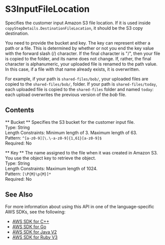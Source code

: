 # S3InputFileLocation<a name="API_S3InputFileLocation"></a>

Specifies the customer input Amazon S3 file location\. If it is used inside `copyStepDetails.DestinationFileLocation`, it should be the S3 copy destination\.

 You need to provide the bucket and key\. The key can represent either a path or a file\. This is determined by whether or not you end the key value with the forward slash \(/\) character\. If the final character is "/", then your file is copied to the folder, and its name does not change\. If, rather, the final character is alphanumeric, your uploaded file is renamed to the path value\. In this case, if a file with that name already exists, it is overwritten\. 

For example, if your path is `shared-files/bob/`, your uploaded files are copied to the `shared-files/bob/`, folder\. If your path is `shared-files/today`, each uploaded file is copied to the `shared-files` folder and named `today`: each upload overwrites the previous version of the *bob* file\.

## Contents<a name="API_S3InputFileLocation_Contents"></a>

 ** Bucket **   <a name="TransferFamily-Type-S3InputFileLocation-Bucket"></a>
Specifies the S3 bucket for the customer input file\.  
Type: String  
Length Constraints: Minimum length of 3\. Maximum length of 63\.  
Pattern: `^[a-z0-9][\.\-a-z0-9]{1,61}[a-z0-9]$`   
Required: No

 ** Key **   <a name="TransferFamily-Type-S3InputFileLocation-Key"></a>
The name assigned to the file when it was created in Amazon S3\. You use the object key to retrieve the object\.  
Type: String  
Length Constraints: Maximum length of 1024\.  
Pattern: `[\P{M}\p{M}]*`   
Required: No

## See Also<a name="API_S3InputFileLocation_SeeAlso"></a>

For more information about using this API in one of the language\-specific AWS SDKs, see the following:
+  [AWS SDK for C\+\+](https://docs.aws.amazon.com/goto/SdkForCpp/transfer-2018-11-05/S3InputFileLocation) 
+  [AWS SDK for Go](https://docs.aws.amazon.com/goto/SdkForGoV1/transfer-2018-11-05/S3InputFileLocation) 
+  [AWS SDK for Java V2](https://docs.aws.amazon.com/goto/SdkForJavaV2/transfer-2018-11-05/S3InputFileLocation) 
+  [AWS SDK for Ruby V3](https://docs.aws.amazon.com/goto/SdkForRubyV3/transfer-2018-11-05/S3InputFileLocation) 